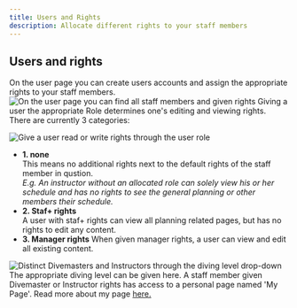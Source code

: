 ```yaml
---
title: Users and Rights
description: Allocate different rights to your staff members
---
```


## Users and rights

On the user page you can create users accounts and assign the appropriate rights to your staff members.
![On the user page you can find all staff members and given rights](/images/users_page_overview.jpg)
Giving a user the appropriate Role determines one's editing and viewing rights. There are currently 3 categories:  

![Give a user read or write rights through the user role](/images/user_role.jpg)
- **1. none**  
This means no additional rights next to the default rights of the staff member in qustion.  
_E.g. An instructor without an allocated role can solely view his or her schedule and has no rights to see the general planning or other members their schedule._
- **2. Staf+ rights**  
A user with staf+ rights can view all planning related pages, but has no rights to edit any content.
- **3. Manager rights**
When given manager rights, a user can view and edit all existing content.


![Distinct Divemasters and Instructors through the diving level drop-down](/images/user_diving_level.jpg)
The appropriate diving level can be given here. A staff member given Divemaster or Instructor rights has access to a personal page named 'My Page'. Read more about my page [here.](/articles/custom_registration_form)
